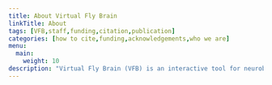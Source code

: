 ```yaml
---
title: About Virtual Fly Brain
linkTitle: About
tags: [VFB,staff,funding,citation,publication]
categories: [how to cite,funding,acknowledgements,who we are]
menu:
  main:
    weight: 10
description: "Virtual Fly Brain (VFB) is an interactive tool for neurobiologists to explore the detailed neuroanatomy, neuron connectivity and gene expression of Drosophila melanogaster. Our goal is to make it easier for researchers to find relevant anatomical information and reagents. We integrate the neuroanatomical and expression data from the published literature, as well as image datasets onto the same brain template, making it possible to run cross searches, find similar neurons and compare image data on our 3D Viewer."
---
```


